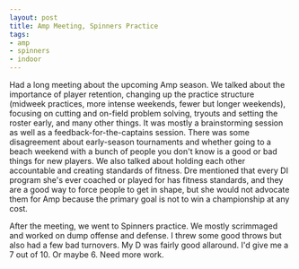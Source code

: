 ```yaml
---
layout: post
title: Amp Meeting, Spinners Practice
tags:
- amp
- spinners
- indoor
---
```


Had a long meeting about the upcoming Amp season. We talked about the importance of player retention, changing up the practice structure (midweek practices, more intense weekends, fewer but longer weekends), focusing on cutting and on-field problem solving, tryouts and setting the roster early, and many other things. It was mostly a brainstorming session as well as a feedback-for-the-captains session. There was some disagreement about early-season tournaments and whether going to a beach weekend with a bunch of people you don't know is a good or bad things for new players. We also talked about holding each other accountable and creating standards of fitness. Dre mentioned that every DI program she's ever coached or played for has fitness standards, and they are a good way to force people to get in shape, but she would not advocate them for Amp because the primary goal is not to win a championship at any cost.

After the meeting, we went to Spinners practice. We mostly scrimmaged and worked on dump offense and defense. I threw some good throws but also had a few bad turnovers. My D was fairly good allaround. I'd give me a 7 out of 10. Or maybe 6. Need more work.
